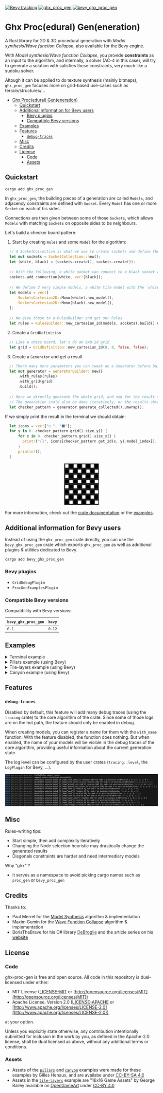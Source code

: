 [![Bevy tracking](https://img.shields.io/badge/Bevy%20tracking-released%20version-lightblue)](https://github.com/bevyengine/bevy/blob/main/docs/plugins_guidelines.md#main-branch-tracking)
[![ghx_proc_gen](https://img.shields.io/crates/v/ghx_proc_gen)](https://crates.io/crates/ghx_proc_gen)
[![bevy_ghx_proc_gen](https://img.shields.io/crates/v/ghx_proc_gen)](https://crates.io/crates/bevy_ghx_proc_gen)

# Ghx Proc(edural) Gen(eneration)

A Rust library for 2D & 3D procedural generation with *Model synthesis/Wave function Collapse*, also available for the Bevy engine.

With *Model synthesis/Wave function Collapse*, you provide **constraints** as an input to the algorithm, and internally, a solver (AC-4 in this case), will try to generate a solution with satisfies those constraints, very much like a sudoku solver.

Altough it can be applied to do texture synthesis (mainly bitmaps), `ghx_proc_gen` focuses more on grid-based use-cases such as terrain/structures/...

- [Ghx Proc(edural) Gen(eneration)](#ghx-procedural-geneneration)
  - [Quickstart](#quickstart)
  - [Additional information for Bevy users](#additional-information-for-bevy-users)
    - [Bevy plugins](#bevy-plugins)
    - [Compatible Bevy versions](#compatible-bevy-versions)
  - [Examples](#examples)
  - [Features](#features)
    - [`debug-traces`](#debug-traces)
  - [Misc](#misc)
  - [Credits](#credits)
  - [License](#license)
    - [Code](#code)
    - [Assets](#assets)

## Quickstart

```
cargo add ghx_proc_gen
```

In `ghx_proc_gen`, the building pieces of a generation are called `Models`, and adjacency constraints are defined with `Socket`. Every `Model` has one or more `Socket` on each of his sides.

Connections are then given between some of those `Sockets`, which allows `Models` with matching `Sockets` on opposite sides to be neighbours.

Let's build a checker board pattern:

1) Start by creating `Rules` and some `Model` for the algorithm:
```rust
  // A SocketCollection is what we use to create sockets and define their connections
  let mut sockets = SocketCollection::new();
  let (white, black) = (sockets.create(), sockets.create());

  // With the following, a white socket can connect to a black socket and vice-versa
  sockets.add_connection(white, vec![black]);

  // We define 2 very simple models, a white tile model with the `white` socket on each side and a black tile model with the `black` socket on each side
  let models = vec![
      SocketsCartesian2D::Mono(white).new_model(),
      SocketsCartesian2D::Mono(black).new_model(),
  ];

  // We give those to a RulesBuilder and get our Rules
  let rules = RulesBuilder::new_cartesian_2d(models, sockets).build().unwrap();
```

2) Create a `GridDefinition`
```rust
  // Like a chess board, let's do an 8x8 2d grid
  let grid = GridDefinition::new_cartesian_2d(8, 8, false, false);
```

3) Create a `Generator` and get a result
```rust
  // There many more parameters you can tweak on a Generator before building it, explore the API.
  let mut generator = GeneratorBuilder::new()
      .with_rules(rules)
      .with_grid(grid)
      .build();

  // Here we directly generate the whole grid, and ask for the result to be returned.
  // The generation could also be done iteratively, or the results obtained through an `Observer`
  let checker_pattern = generator.generate_collected().unwrap();
```

If we simply print the result in the terminal we should obtain:
```rust
  let icons = vec!["◻️ ", "⬛"];
  for y in 0..checker_pattern.grid().size_y() {
      for x in 0..checker_pattern.grid().size_x() {
        print!("{}", icons[checker_pattern.get_2d(x, y).model_index]);
      }
      println!();
  }
```
<p align="center">
  <img alt="chess_board_pattern" src="docs/assets/chess_board_pattern.png">
</p>


For more information, check out the [crate documentation](https://docs.rs/ghx_proc_gen/latest/ghx_proc_gen) or the [examples](#examples).

## Additional information for Bevy users

Instead of using the `ghx_proc_gen` crate directly, you can use the `bevy_ghx_proc_gen` crate which exports `ghx_proc_gen` as well as additional plugins & utilities dedicated to Bevy.
```
cargo add bevy_ghx_proc_gen
```

### Bevy plugins

- `GridDebugPlugin`
- `ProcGenExamplesPlugin`

### Compatible Bevy versions

Compatibility with Bevy versions:

| `bevy_ghx_proc_gen` | `bevy` |
| :------------------ | :----- |
| `0.1`               | `0.12` |

## Examples

<details>
  <summary>Terminal example</summary>

```
cargo run --example unicode-terrain
```

</details>

<details>
  <summary>Pillars example (using Bevy)</summary>

```
cargo run --example pillars
```

</details>


<details>
  <summary>Tile-layers example (using Bevy)</summary>

```
cargo run --example tile-layers
```

</details>

<details>
  <summary>Canyon example (using Bevy)</summary>

```
cargo run --example canyon
```

</details>

## Features

### `debug-traces`

Disabled by default, this feature will add many debug traces (using the `tracing` crate) to the core algorithm of the crate. Since some of those logs are on the hot path, the feature should only be enabled in debug.

When creating models, you can register a name for them with the `with_name` function. With the feature disabled, the function does nothing. But when enabled, the name of your models will be visible in the debug traces of the core algorithm, providing useful information about the current generation state.

The log level can be configured by the user crates (`tracing::level`, the `LogPlugin` for Bevy, ...).

![debug_traces](docs/assets/debug_traces.png)

## Misc

Rules-writing tips:
 - Start simple, then add complexity iteratively
 - Changing the Node selection heuristic may drastically change the generated results
 - Diagonals constraints are harder and need intermediary models

Why "ghx" ?
- It serves as a namespace to avoid picking cargo names such as `proc_gen` or `bevy_proc_gen`

## Credits

Thanks to:
- Paul Merrel for the [Model Synthesis](https://paulmerrell.org/model-synthesis/) algorithm & implementation
- Maxim Gumin for the [Wave Function Collapse](https://github.com/mxgmn/WaveFunctionCollapse) algorithm & implementation
- BorisTheBrave for his C# library [DeBroglie](https://github.com/BorisTheBrave/DeBroglie) and the article series on his [website](https://www.boristhebrave.com/)

## License

### Code

ghx-proc-gen is free and open source. All code in this repository is dual-licensed under either:

* MIT License ([LICENSE-MIT](LICENSE-MIT) or [http://opensource.org/licenses/MIT](http://opensource.org/licenses/MIT))
* Apache License, Version 2.0 ([LICENSE-APACHE](LICENSE-APACHE) or [http://www.apache.org/licenses/LICENSE-2.0](http://www.apache.org/licenses/LICENSE-2.0))

at your option.

Unless you explicitly state otherwise, any contribution intentionally submitted for inclusion in the work by you, as defined in the Apache-2.0 license, shall be dual licensed as above, without any additional terms or conditions.

### Assets

- Assets of the [`pillars`](bevy_examples/assets/pillars) and [`canyon`](bevy_examples/assets/canyon) examples were made for these examples by Gilles Henaux, and are availabe under [CC-BY-SA 4.0](https://creativecommons.org/licenses/by-sa/4.0/)
- Assets in the [`tile-layers`](bevy_examples/assets/tile_layers) example are "16x16 Game Assets" by George Bailey available on [OpenGameArt](https://opengameart.org/content/16x16-game-assets) under [CC-BY 4.0](https://creativecommons.org/licenses/by/4.0/)